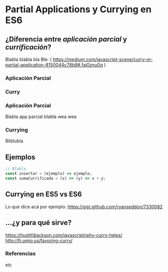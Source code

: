 # Partial Applications y Currying en ES6

## ¿Diferencia entre *aplicación parcial* y *currificación*? 
Blabla blabla bla 
Ble: ( https://medium.com/javascript-scene/curry-or-partial-application-8150044c78b8#.fai0znu0q )
### Aplicación Parcial

### Curry

### Aplicación Parcial
Blabla app parcial blabla wea wea

### Currying
Bliblubla

## Ejemplos


```JavaScript
// Blabla
const insertar = (ejemplo) => ejemplo;
const sumaCurrificada = (x) => (y) => x + y;
```

## Currying en ES5 vs ES6
Lo que dice acá por ejemplo: https://gist.github.com/ryanseddon/7330082

## ...¿y para qué sirve?
https://hughfdjackson.com/javascript/why-curry-helps/
http://fr.umio.us/favoring-curry/

### Referencias
etc
